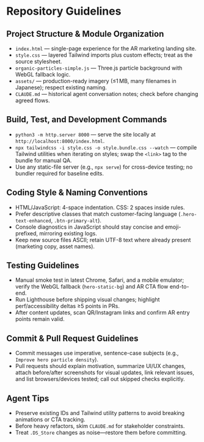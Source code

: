 # Repository Guidelines

## Project Structure & Module Organization
- `index.html` — single-page experience for the AR marketing landing site.
- `style.css` — layered Tailwind imports plus custom effects; treat as the source stylesheet.
- `organic-particles-simple.js` — Three.js particle background with WebGL fallback logic.
- `assets/` — production-ready imagery (≤1 MB, many filenames in Japanese); respect existing naming.
- `CLAUDE.md` — historical agent conversation notes; check before changing agreed flows.

## Build, Test, and Development Commands
- `python3 -m http.server 8000` — serve the site locally at `http://localhost:8000/index.html`.
- `npx tailwindcss -i style.css -o style.bundle.css --watch` — compile Tailwind utilities when iterating on styles; swap the `<link>` tag to the bundle for manual QA.
- Use any static-file server (e.g., `npx serve`) for cross-device testing; no bundler required for baseline edits.

## Coding Style & Naming Conventions
- HTML/JavaScript: 4-space indentation. CSS: 2 spaces inside rules.
- Prefer descriptive classes that match customer-facing language (`.hero-text-enhanced`, `.btn-primary-alt`).
- Console diagnostics in JavaScript should stay concise and emoji-prefixed, mirroring existing logs.
- Keep new source files ASCII; retain UTF-8 text where already present (marketing copy, asset names).

## Testing Guidelines
- Manual smoke test in latest Chrome, Safari, and a mobile emulator; verify the WebGL fallback (`hero-static-bg`) and AR CTA flow end-to-end.
- Run Lighthouse before shipping visual changes; highlight perf/accessibility deltas ≥5 points in PRs.
- After content updates, scan QR/Instagram links and confirm AR entry points remain valid.

## Commit & Pull Request Guidelines
- Commit messages use imperative, sentence-case subjects (e.g., `Improve hero particle density`).
- Pull requests should explain motivation, summarize UI/UX changes, attach before/after screenshots for visual updates, link relevant issues, and list browsers/devices tested; call out skipped checks explicitly.

## Agent Tips
- Preserve existing IDs and Tailwind utility patterns to avoid breaking animations or CTA tracking.
- Before heavy refactors, skim `CLAUDE.md` for stakeholder constraints.
- Treat `.DS_Store` changes as noise—restore them before committing.
